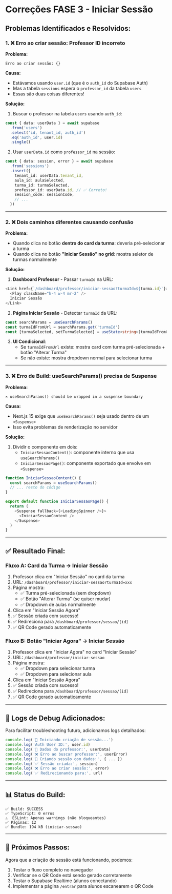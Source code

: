 # Correções FASE 3 - Iniciar Sessão

## Problemas Identificados e Resolvidos:

### 1. ❌ **Erro ao criar sessão: Professor ID incorreto**

**Problema:**
```
Erro ao criar sessão: {}
```

**Causa:**
- Estávamos usando `user.id` (que é o `auth_id` do Supabase Auth)
- Mas a tabela `sessions` espera o `professor_id` da tabela `users`
- Essas são duas coisas diferentes!

**Solução:**
1. Buscar o professor na tabela `users` usando `auth_id`:
```typescript
const { data: userData } = await supabase
  .from('users')
  .select('id, tenant_id, auth_id')
  .eq('auth_id', user.id)
  .single()
```

2. Usar `userData.id` como `professor_id` na sessão:
```typescript
const { data: session, error } = await supabase
  .from('sessions')
  .insert({
    tenant_id: userData.tenant_id,
    aula_id: aulaSelected,
    turma_id: turmaSelected,
    professor_id: userData.id, // ✅ Correto!
    session_code: sessionCode,
    // ...
  })
```

---

### 2. ❌ **Dois caminhos diferentes causando confusão**

**Problema:**
- Quando clica no botão **dentro do card da turma**: deveria pré-selecionar a turma
- Quando clica no botão **"Iniciar Sessão" no grid**: mostra seletor de turmas normalmente

**Solução:**
1. **Dashboard Professor** - Passar `turmaId` na URL:
```typescript
<Link href={`/dashboard/professor/iniciar-sessao?turmaId=${turma.id}`}>
  <Play className="h-4 w-4 mr-2" />
  Iniciar Sessão
</Link>
```

2. **Página Iniciar Sessão** - Detectar `turmaId` da URL:
```typescript
const searchParams = useSearchParams()
const turmaIdFromUrl = searchParams.get('turmaId')
const [turmaSelected, setTurmaSelected] = useState<string>(turmaIdFromUrl || '')
```

3. **UI Condicional**:
   - Se `turmaIdFromUrl` existe: mostra card com turma pré-selecionada + botão "Alterar Turma"
   - Se não existe: mostra dropdown normal para selecionar turma

---

### 3. ❌ **Erro de Build: useSearchParams() precisa de Suspense**

**Problema:**
```
⨯ useSearchParams() should be wrapped in a suspense boundary
```

**Causa:**
- Next.js 15 exige que `useSearchParams()` seja usado dentro de um `<Suspense>`
- Isso evita problemas de renderização no servidor

**Solução:**
1. Dividir o componente em dois:
   - `IniciarSessaoContent()`: componente interno que usa `useSearchParams()`
   - `IniciarSessaoPage()`: componente exportado que envolve em `<Suspense>`

```typescript
function IniciarSessaoContent() {
  const searchParams = useSearchParams()
  // ... resto do código
}

export default function IniciarSessaoPage() {
  return (
    <Suspense fallback={<LoadingSpinner />}>
      <IniciarSessaoContent />
    </Suspense>
  )
}
```

---

## ✅ **Resultado Final:**

### **Fluxo A: Card da Turma → Iniciar Sessão**
1. Professor clica em "Iniciar Sessão" no card da turma
2. URL: `/dashboard/professor/iniciar-sessao?turmaId=xxx`
3. Página mostra:
   - ✅ Turma pré-selecionada (sem dropdown)
   - ✅ Botão "Alterar Turma" (se quiser mudar)
   - ✅ Dropdown de aulas normalmente
4. Clica em "Iniciar Sessão Agora"
5. ✅ Sessão criada com sucesso!
6. ✅ Redireciona para `/dashboard/professor/sessao/[id]`
7. ✅ QR Code gerado automaticamente

### **Fluxo B: Botão "Iniciar Agora" → Iniciar Sessão**
1. Professor clica em "Iniciar Agora" no card "Iniciar Sessão"
2. URL: `/dashboard/professor/iniciar-sessao`
3. Página mostra:
   - ✅ Dropdown para selecionar turma
   - ✅ Dropdown para selecionar aula
4. Clica em "Iniciar Sessão Agora"
5. ✅ Sessão criada com sucesso!
6. ✅ Redireciona para `/dashboard/professor/sessao/[id]`
7. ✅ QR Code gerado automaticamente

---

## 🔧 **Logs de Debug Adicionados:**

Para facilitar troubleshooting futuro, adicionamos logs detalhados:

```typescript
console.log('🚀 Iniciando criação de sessão...')
console.log('Auth User ID:', user.id)
console.log('👤 Dados do professor:', userData)
console.log('❌ Erro ao buscar professor:', userError)
console.log('📝 Criando sessão com dados:', { ... })
console.log('✅ Sessão criada:', session)
console.log('❌ Erro ao criar sessão:', error)
console.log('✅ Redirecionando para:', url)
```

---

## 📊 **Status do Build:**

```
✅ Build: SUCCESS
✅ TypeScript: 0 erros
⚠️  ESLint: Apenas warnings (não bloqueantes)
✅ Páginas: 12
✅ Bundle: 194 kB (iniciar-sessao)
```

---

## 🎯 **Próximos Passos:**

Agora que a criação de sessão está funcionando, podemos:
1. Testar o fluxo completo no navegador
2. Verificar se o QR Code está sendo gerado corretamente
3. Testar o Supabase Realtime (alunos conectando)
4. Implementar a página `/entrar` para alunos escanearem o QR Code


